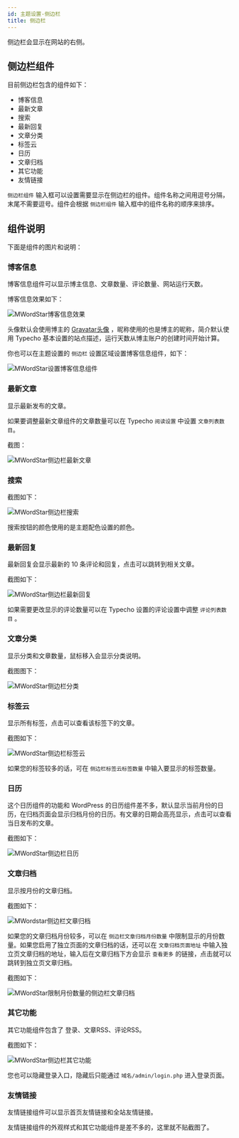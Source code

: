 ```yaml
---
id: 主题设置-侧边栏
title: 侧边栏
---
```


侧边栏会显示在网站的右侧。

## 侧边栏组件

目前侧边栏包含的组件如下：

* 博客信息
* 最新文章
* 搜索
* 最新回复
* 文章分类
* 标签云
* 日历
* 文章归档
* 其它功能
* 友情链接

`侧边栏组件` 输入框可以设置需要显示在侧边栏的组件。组件名称之间用逗号分隔，末尾不需要逗号。组件会根据 `侧边栏组件` 输入框中的组件名称的顺序来排序。

## 组件说明

下面是组件的图片和说明：

### 博客信息

博客信息组件可以显示博主信息、文章数量、评论数量、网站运行天数。

博客信息效果如下：

![MWordStar博客信息效果](assets/16043697454070.jpeg)

头像默认会使用博主的 [Gravatar头像](https://www.misterma.com/archives/816/) ，昵称使用的也是博主的昵称，简介默认使用 Typecho 基本设置的站点描述，运行天数从博主账户的创建时间开始计算。

你也可以在主题设置的 `侧边栏` 设置区域设置博客信息组件，如下：

![MWordStar设置博客信息组件](assets/blog-info-input.jpg)

### 最新文章

显示最新发布的文章。

如果要调整最新文章组件的文章数量可以在 Typecho `阅读设置` 中设置 `文章列表数目`。

截图：

![MWordStar侧边栏最新文章](assets/16043804344081.jpg)

### 搜索

截图如下：

![MWordStar侧边栏搜索](assets/16043804676669.jpg)

搜索按钮的颜色使用的是主题配色设置的颜色。

### 最新回复

最新回复会显示最新的 10 条评论和回复，点击可以跳转到相关文章。

截图如下：

![MWordStar侧边栏最新回复](assets/16043804959485.jpg)

如果需要更改显示的评论数量可以在 Typecho 设置的评论设置中调整 `评论列表数目` 。

### 文章分类

显示分类和文章数量，鼠标移入会显示分类说明。

截图图下：

![MWordStar侧边栏分类](assets/16043805277164.jpg)

### 标签云

显示所有标签，点击可以查看该标签下的文章。

截图如下：

![MWordStar侧边栏标签云](assets/16043805518281.jpg)

如果您的标签较多的话，可在 `侧边栏标签云标签数量` 中输入要显示的标签数量。

### 日历

这个日历组件的功能和 WordPress 的日历组件差不多，默认显示当前月份的日历，在归档页面会显示归档月份的日历。有文章的日期会高亮显示，点击可以查看当日发布的文章。

截图如下：

![MWordStar侧边栏日历](assets/16043805754442.jpg)

### 文章归档

显示按月份的文章归档。

截图如下：

![MWordstar侧边栏文章归档](assets/16043695709968.jpeg)

如果您的文章归档月份较多，可以在 `侧边栏文章归档月份数量` 中限制显示的月份数量。如果您启用了独立页面的文章归档的话，还可以在 `文章归档页面地址` 中输入独立页文章归档的地址，输入后在文章归档下方会显示 `查看更多` 的链接，点击就可以跳转到独立页文章归档。

截图如下：

![MWordStar限制月份数量的侧边栏文章归档](assets/16043806617429.jpg)

### 其它功能

其它功能组件包含了 登录、文章RSS、评论RSS。

截图如下：

![MWordStar侧边栏其它功能](assets/16043806868149.jpg)

您也可以隐藏登录入口，隐藏后只能通过 `域名/admin/login.php` 进入登录页面。

### 友情链接

友情链接组件可以显示首页友情链接和全站友情链接。

友情链接组件的外观样式和其它功能组件是差不多的，这里就不贴截图了。